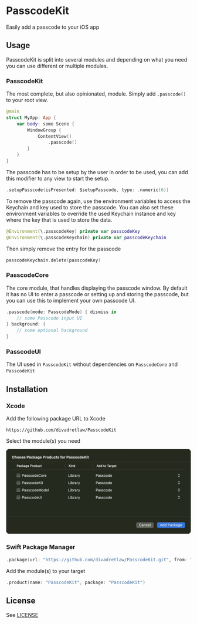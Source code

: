 # PasscodeKit

Easily add a passcode to your iOS app

## Usage

PasscodeKit is split into several modules and depending on what you need you can use different or multiple modules.

### PasscodeKit

The most complete, but also opinionated, module. Simply add `.passcode()` to your root view.

```swift
@main
struct MyApp: App {
    var body: some Scene {
        WindowGroup {
            ContentView()
                .passcode()
        }
    }
}
```

The passcode has to be setup by the user in order to be used, you can add this modifier to any view to start the setup.

```swift
.setupPasscode(isPresented: $setupPasscode, type: .numeric(6))
```

To remove the passcode again, use the environment variables to access the Keychain and key used to store the passcode. You can also set these environment variables to override the used Keychain instance and key where the key that is used to store the data.

```swift
@Environment(\.passcodeKey) private var passcodeKey
@Environment(\.passcodeKeychain) private var passcodeKeychain
```

Then simply remove the entry for the passcode

```swift
passcodeKeychain.delete(passcodeKey)
```

### PasscodeCore

The core module, that handles displaying the passcode window. By default it has no UI to enter a passcode or setting up and storing the passcode, but you can use this to implement your own passcode UI.

```swift
.passcode(mode: PasscodeMode) { dismiss in
    // some Passcode input UI
} background: {
    // some optional background
}
```

### PasscodeUI

The UI used in `PasscodeKit` without dependencies on `PasscodeCore` and `PasscodeKit`

## Installation

### Xcode

Add the following package URL to Xcode

```
https://github.com/divadretlaw/PasscodeKit
```

Select the module(s) you need

![Xcode](Resources/Xcode.png)

### Swift Package Manager

```swift
.package(url: "https://github.com/divadretlaw/PasscodeKit.git", from: "0.1.0"),
```

Add the module(s) to your target

```swift
.product(name: "PasscodeKit", package: "PasscodeKit")
```

## License

See [LICENSE](LICENSE)
